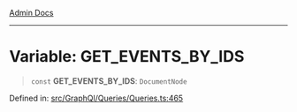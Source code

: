 [Admin Docs](/)

***

# Variable: GET\_EVENTS\_BY\_IDS

> `const` **GET\_EVENTS\_BY\_IDS**: `DocumentNode`

Defined in: [src/GraphQl/Queries/Queries.ts:465](https://github.com/PalisadoesFoundation/talawa-admin/blob/main/src/GraphQl/Queries/Queries.ts#L465)
